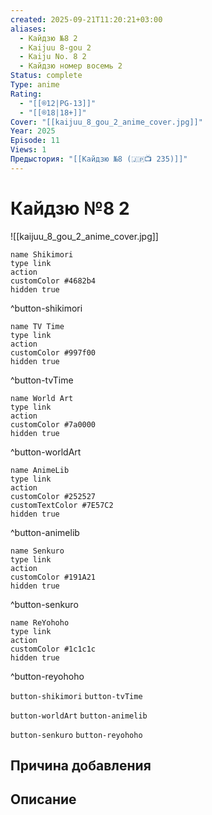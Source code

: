 ```yaml
---
created: 2025-09-21T11:20:21+03:00
aliases:
  - Кайдзю №8 2
  - Kaijuu 8-gou 2
  - Kaiju No. 8 2
  - Кайдзю номер восемь 2
Status: complete
Type: anime
Rating:
  - "[[®️12|PG-13]]"
  - "[[®️18|18+]]"
Cover: "[[kaijuu_8_gou_2_anime_cover.jpg]]"
Year: 2025
Episode: 11
Views: 1
Предыстория: "[[Кайдзю №8 (🇯🇵📺 235)]]"
---
```


# Кайдзю №8 2

![[kaijuu_8_gou_2_anime_cover.jpg]]


```button
name Shikimori
type link
action 
customColor #4682b4
hidden true
```
^button-shikimori

```button
name TV Time
type link
action 
customColor #997f00
hidden true
```
^button-tvTime

```button
name World Art
type link
action 
customColor #7a0000
hidden true
```
^button-worldArt

```button
name AnimeLib
type link
action 
customColor #252527
customTextColor #7E57C2
hidden true
```
^button-animelib

```button
name Senkuro
type link
action 
customColor #191A21
hidden true
```
^button-senkuro

```button
name ReYohoho
type link
action 
customColor #1c1c1c
hidden true
```
^button-reyohoho



`button-shikimori` `button-tvTime`

`button-worldArt` `button-animelib`

`button-senkuro` `button-reyohoho`



## Причина добавления




## Описание



